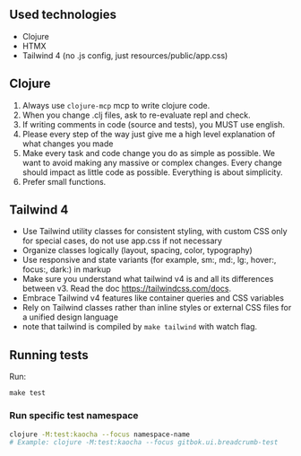 ## Used technologies
- Clojure
- HTMX
- Tailwind 4 (no .js config, just resources/public/app.css)

## Clojure

1. Always use `clojure-mcp` mcp to write clojure code.
2. When you change .clj files, ask to re-evaluate repl and check.
3. If writing comments in code (source and tests), you MUST use english.
4. Please every step of the way just give me a high level explanation of what changes you made
5. Make every task and code change you do as simple as possible. We want to avoid making any massive or complex changes. Every change should impact as little code as possible. Everything is about simplicity.
6. Prefer small functions.

## Tailwind 4

- Use Tailwind utility classes for consistent styling, with custom CSS only for special cases, do not use app.css if not necessary
- Organize classes logically (layout, spacing, color, typography)
- Use responsive and state variants (for example, sm:, md:, lg:, hover:, focus:, dark:) in markup
- Make sure you understand what tailwind v4 is and all its differences between v3. Read the doc https://tailwindcss.com/docs.
- Embrace Tailwind v4 features like container queries and CSS variables
- Rely on Tailwind classes rather than inline styles or external CSS files for a unified design language
- note that tailwind is compiled by `make tailwind` with watch flag.

## Running tests

Run:
```
make test
```
### Run specific test namespace
```bash
clojure -M:test:kaocha --focus namespace-name
# Example: clojure -M:test:kaocha --focus gitbok.ui.breadcrumb-test
```
